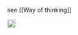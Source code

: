 
see [[Way of thinking]]

<img src='https://scrapbox.io/api/pages/nishio/en/icon' alt='en.icon' height="19.5"/>
